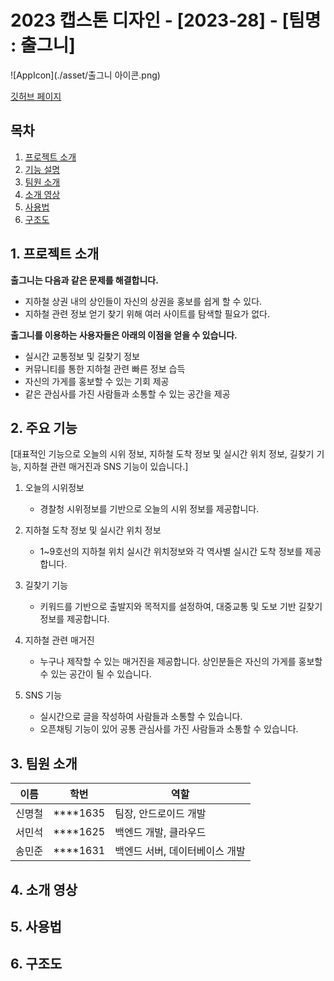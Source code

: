 # 2023 캡스톤 디자인 - [2023-28] - [팀명 : 출그니]

![AppIcon](./asset/출그니 아이콘.png)

[깃허브 페이지](https://kookmin-sw.github.io/capstone-2023-28/)

## 목차

1. [프로젝트 소개](#1.-프로젝트-소개)
2. [기능 설명](#2.-주요-기능)
3. [팀원 소개](#3.-팀원-소개)
4. [소개 영상](#4.-소개-영상)
5. [사용법](#5.-사용법)
6. [구조도](#6.-구조도)

## 1. 프로젝트 소개

**출그니는 다음과 같은 문제를 해결합니다.**
- 지하철 상권 내의 상인들이 자신의 상권을 홍보를 쉽게 할 수 있다.
- 지하철 관련 정보 얻기 찾기 위해 여러 사이트를 탐색할 필요가 없다.

**출그니를 이용하는 사용자들은 아래의 이점을 얻을 수 있습니다.**
- 실시간 교통정보 및 길찾기 정보 
- 커뮤니티를 통한 지하철 관련 빠른 정보 습득 
- 자신의 가게를 홍보할 수 있는 기회 제공
- 같은 관심사를 가진 사람들과 소통할 수 있는 공간을 제공


## 2. 주요 기능
[대표적인 기능으로 오늘의 시위 정보, 지하철 도착 정보 및 실시간 위치 정보, 길찾기 기능, 지하철 관련 매거진과 SNS 기능이 있습니다.]

1. 오늘의 시위정보
    - 경찰청 시위정보를 기반으로 오늘의 시위 정보를 제공합니다.
    
2. 지하철 도착 정보 및 실시간 위치 정보
    - 1~9호선의 지하철 위치 실시간 위치정보와 각 역사별 실시간 도착 정보를 제공합니다.
    
3. 길찾기 기능
    - 키워드를 기반으로 출발지와 목적지를 설정하여, 대중교통 및 도보 기반 길찾기 정보를 제공합니다.
    
4. 지하철 관련 매거진 
    - 누구나 제작할 수 있는 매거진을 제공합니다. 상인분들은 자신의 가게를 홍보할 수 있는 공간이 될 수 있습니다.
    
5. SNS 기능
    - 실시간으로 글을 작성하여 사람들과 소통할 수 있습니다.
    - 오픈채팅 기능이 있어 공통 관심사를 가진 사람들과 소통할 수 있습니다.
    

## 3. 팀원 소개
|이름|학번|역할|
|------|---|---|
|신명철|****1635|팀장, 안드로이드 개발|
|서민석|****1625|백엔드 개발, 클라우드 |
|송민준|****1631|백엔드 서버, 데이터베이스 개발|

## 4. 소개 영상

## 5. 사용법

## 6. 구조도
